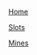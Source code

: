 
[Home](https://kenster90.github.io/webdev/index.html)

[Slots](https://kenster90.github.io/webdev/slots.html)


[Mines](https://kenster90.github.io/webdev/mines.html)

